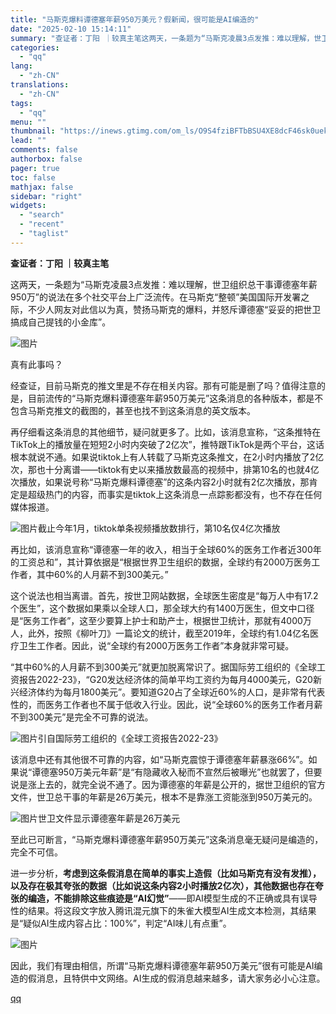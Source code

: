```yaml
---
title: "马斯克爆料谭德塞年薪950万美元？假新闻，很可能是AI编造的"
date: "2025-02-10 15:14:11"
summary: "查证者：丁阳 ｜较真主笔这两天，一条题为“马斯克凌晨3点发推：难以理解，世卫组织总干事谭德塞年薪95..."
categories:
  - "qq"
lang:
  - "zh-CN"
translations:
  - "zh-CN"
tags:
  - "qq"
menu: ""
thumbnail: "https://inews.gtimg.com/om_ls/O9S4fziBFTbBSU4XE8dcF46sk0uekze-OAWwcIvYawVAkAA_640360/0"
lead: ""
comments: false
authorbox: false
pager: true
toc: false
mathjax: false
sidebar: "right"
widgets:
  - "search"
  - "recent"
  - "taglist"
---
```


**查证者：丁阳 ｜较真主笔**

这两天，一条题为“马斯克凌晨3点发推：难以理解，世卫组织总干事谭德塞年薪950万”的说法在多个社交平台上广泛流传。在马斯克“整顿”美国国际开发署之际，不少人网友对此信以为真，赞扬马斯克的爆料，并怒斥谭德塞“妥妥的把世卫搞成自己提钱的小金库”。

![图片](https://inews.gtimg.com/news_bt/OMMGIvWbL4GglSSQiwz4Dz8iA0RI2gdQIqBZmNBs7BQ68AA/1000)

真有此事吗？

经查证，目前马斯克的推文里是不存在相关内容。那有可能是删了吗？值得注意的是，目前流传的“马斯克爆料谭德塞年薪950万美元”这条消息的各种版本，都是不包含马斯克推文的截图的，甚至也找不到这条消息的英文版本。

再仔细看这条消息的其他细节，疑问就更多了。比如，该消息宣称，“这条推特在TikTok上的播放量在短短2小时内突破了2亿次”，推特跟TikTok是两个平台，这话根本就说不通。如果说tiktok上有人转载了马斯克这条推文，在2小时内播放了2亿次，那也十分离谱——tiktok有史以来播放数最高的视频中，排第10名的也就4亿次播放，如果说号称“马斯克爆料谭德塞”的这条内容2小时就有2亿次播放，那肯定是超级热门的内容，而事实是tiktok上这条消息一点踪影都没有，也不存在任何媒体报道。

![图片](https://inews.gtimg.com/news_bt/OYMGuBI_8PQHLLjO_dgquBAoWAjsyEKOGrZ99u-fnz9jIAA/641)截止今年1月，tiktok单条视频播放数排行，第10名仅4亿次播放

再比如，该消息宣称“谭德塞一年的收入，相当于全球60%的医务工作者近300年的工资总和”，其计算依据是“根据世界卫生组织的数据，全球约有2000万医务工作者，其中60%的人月薪不到300美元。”

这个说法也相当离谱。首先，按世卫网站数据，全球医生密度是“每万人中有17.2个医生”，这个数据如果乘以全球人口，那全球大约有1400万医生，但文中口径是“医务工作者”，这至少要算上护士和助产士，根据世卫统计，那就有4000万人，此外，按照《柳叶刀》一篇论文的统计，截至2019年，全球约有1.04亿名医疗卫生工作者。因此，说“全球约有2000万医务工作者”本身就非常可疑。

“其中60%的人月薪不到300美元”就更加脱离常识了。据国际劳工组织的《全球工资报告2022-23》，“G20发达经济体的简单平均工资约为每月4000美元，G20新兴经济体约为每月1800美元”。要知道G20占了全球近60%的人口，是非常有代表性的，而医务工作者也不属于低收入行业。因此，说“全球60%的医务工作者月薪不到300美元”是完全不可靠的说法。

![图片](https://inews.gtimg.com/news_bt/OIXjuOknwkJxgXuoWNdYdosON15YPHE9WWskIVObYDDjcAA/641)引自国际劳工组织的《全球工资报告2022-23》

该消息中还有其他很不可靠的内容，如“马斯克震惊于谭德塞年薪暴涨66%”。如果说“谭德塞950万美元年薪”是“有隐藏收入秘而不宣然后被曝光”也就罢了，但要说是涨上去的，就完全说不通了。因为谭德塞的年薪是公开的，据世卫组织的官方文件，世卫总干事的年薪是26万美元，根本不是靠涨工资能涨到950万美元的。

![图片](https://inews.gtimg.com/news_bt/O9haVMJGb3kQupOEsFCkWl70TItneL1ncRuGWWmr2Rce4AA/641)世卫文件显示谭德塞年薪是26万美元

至此已可断言，“马斯克爆料谭德塞年薪950万美元”这条消息毫无疑问是编造的，完全不可信。

进一步分析，**考虑到这条假消息在简单的事实上造假（比如马斯克有没有发推），以及存在极其夸张的数据（比如说这条内容2小时播放2亿次），其他数据也存在夸张的编造，不能排除这些痕迹是“AI幻觉”**——即AI模型生成的不正确或具有误导性的结果。将这段文字放入腾讯混元旗下的朱雀大模型AI生成文本检测，其结果是“疑似AI生成内容占比：100%”，判定“AI味儿有点重”。

![图片](https://inews.gtimg.com/news_bt/OdUe0iOqtNxjQh_2U3F0iQpXOtoEXnI_Z6GTaBaC7z57QAA/641)

因此，我们有理由相信，所谓“马斯克爆料谭德塞年薪950万美元”很有可能是AI编造的假消息，且特供中文网络。AI生成的假消息越来越多，请大家务必小心注意。

[qq](https://new.qq.com/rain/a/20250210A04YWP00)
